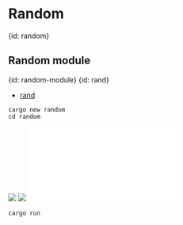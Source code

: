 # Random
{id: random}

## Random module
{id: random-module}
{id: rand}

* [rand](https://lib.rs/crates/rand)

```
cargo new random
cd random
```

![](examples/random/Cargo.toml)
![](examples/random/Cargo.lock)
![](examples/random/src/main.rs)

```
cargo run
```

